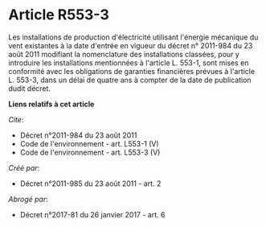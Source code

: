 # Article R553-3

Les installations de production d'électricité utilisant l'énergie mécanique du vent existantes à la date d'entrée en vigueur
du décret n° 2011-984 du 23 août 2011 modifiant la nomenclature des installations classées, pour y introduire les
installations mentionnées à l'article L. 553-1, sont mises en conformité avec les obligations de garanties financières
prévues à l'article L. 553-3, dans un délai de quatre ans à compter de la date de publication dudit décret.

**Liens relatifs à cet article**

_Cite_:

  - Décret n°2011-984 du 23 août 2011
  - Code de l'environnement - art. L553-1 (V)
  - Code de l'environnement - art. L553-3 (V)

_Créé par_:

  - Décret n°2011-985 du 23 août 2011 - art. 2

_Abrogé par_:

  - Décret n°2017-81 du 26 janvier 2017 - art. 6
